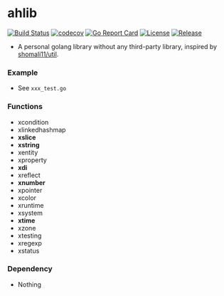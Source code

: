 # ahlib

[![Build Status](https://www.travis-ci.org/Aoi-hosizora/ahlib.svg?branch=master)](https://www.travis-ci.org/Aoi-hosizora/ahlib)
[![codecov](https://codecov.io/gh/Aoi-hosizora/ahlib/branch/master/graph/badge.svg)](https://codecov.io/gh/Aoi-hosizora/ahlib)
[![Go Report Card](https://goreportcard.com/badge/github.com/Aoi-hosizora/ahlib)](https://goreportcard.com/report/github.com/Aoi-hosizora/ahlib)
[![License](http://img.shields.io/badge/license-mit-blue.svg)](./LICENSE)
[![Release](https://img.shields.io/github/v/release/Aoi-hosizora/ahlib)](https://github.com/Aoi-hosizora/ahlib/releases)

+ A personal golang library without any third-party library, inspired by [shomali11/util](https://github.com/shomali11/util).

### Example

+ See `xxx_test.go`

### Functions

+ xcondition
+ xlinkedhashmap
+ **xslice**
+ **xstring**
+ xentity
+ xproperty
+ **xdi**
+ xreflect
+ **xnumber**
+ xpointer
+ xcolor
+ xruntime
+ xsystem
+ **xtime**
+ xzone
+ xtesting
+ xregexp
+ xstatus

### Dependency

+ Nothing

